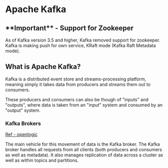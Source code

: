 # Apache Kafka

## \*\*Important\*\* - Support for Zookeeper

As of Kafka version 3.5 and higher, Kafka removed support for zookeeper. Kafka is making push for own service, KRaft mode (Kafka Raft Metadata mode).

## What is Apache Kafka?

Kafka is a distributed event store and streams-processing platform, meaning simply it takes data from producers and streams them out to consumers.

These producers and consumers can also be though of "inputs" and "outputs", where data is taken from an "input" system and consumed by an "output" system.

### Kafka Brokers

[Ref - openlogic](https://www.openlogic.com/blog/using-kafka-zookeeper)

The main vehicle for this movement of data is the Kafka broker. The Kafka broker handles all requests from all clients (both producers and consumers as well as metadata). It also manages replication of data across a cluster as well as within topics and partitions.
